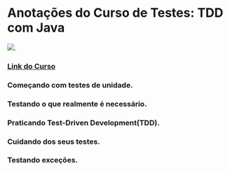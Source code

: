 # Anotações do Curso de Testes: TDD com Java
![](https://www.alura.com.br/assets/api/share/curso-tdd.png).
### [Link do Curso](https://cursos.alura.com.br/course/tdd)

### Começando com testes de unidade.
### Testando o que realmente é necessário.
### Praticando Test-Driven Development(TDD).
### Cuidando dos seus testes.
### Testando exceções.
